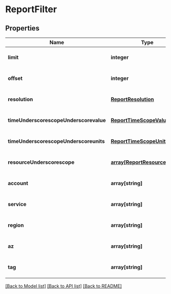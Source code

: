 # ReportFilter

## Properties
Name | Type | Description | Notes
------------ | ------------- | ------------- | -------------
**limit** | **integer** |  | [optional] [default to null]
**offset** | **integer** |  | [optional] [default to null]
**resolution** | [**ReportResolution**](ReportResolution.md) |  | [optional] [default to null]
**timeUnderscorescopeUnderscorevalue** | [**ReportTimeScopeValue**](ReportTimeScopeValue.md) |  | [optional] [default to null]
**timeUnderscorescopeUnderscoreunits** | [**ReportTimeScopeUnits**](ReportTimeScopeUnits.md) |  | [optional] [default to null]
**resourceUnderscorescope** | [**array[ReportResourceScope]**](ReportResourceScope.md) |  | [optional] [default to null]
**account** | **array[string]** |  | [optional] [default to null]
**service** | **array[string]** |  | [optional] [default to null]
**region** | **array[string]** |  | [optional] [default to null]
**az** | **array[string]** |  | [optional] [default to null]
**tag** | **array[string]** |  | [optional] [default to null]

[[Back to Model list]](../README.md#documentation-for-models) [[Back to API list]](../README.md#documentation-for-api-endpoints) [[Back to README]](../README.md)


